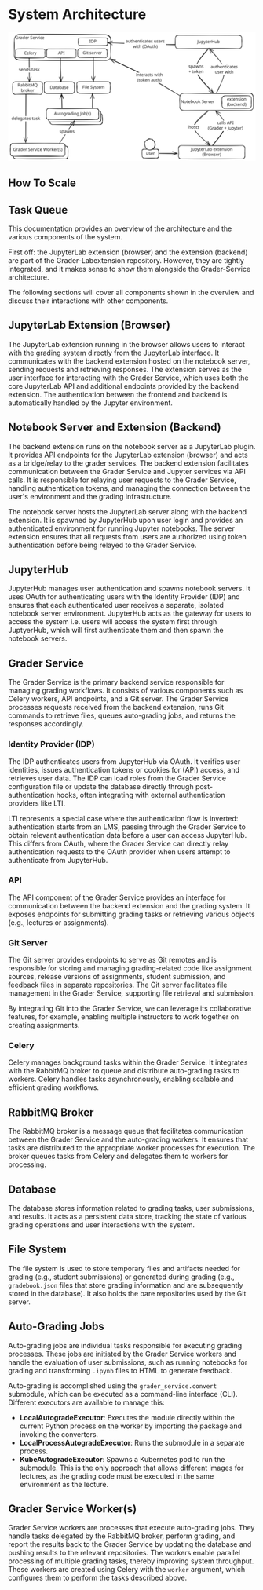 # System Architecture

![grader architecture](../_static/assets/images/grader_architecture.svg "Grader Architecture Overview")

## How To Scale

## Task Queue


This documentation provides an overview of the architecture and the various components of the system.

First off: the JupyterLab extension (browser) and the extension (backend) are part of the Grader-Labextension repository. 
However, they are tightly integrated, and it makes sense to show them alongside the Grader-Service architecture.

The following sections will cover all components shown in the overview and discuss their interactions with other components.

## JupyterLab Extension (Browser)

The JupyterLab extension running in the browser allows users to interact with the grading system directly from the JupyterLab interface. 
It communicates with the backend extension hosted on the notebook server, sending requests and retrieving responses. 
The extension serves as the user interface for interacting with the Grader Service, which uses both the core JupyterLab 
API and additional endpoints provided by the backend extension. The authentication between the frontend and backend is 
automatically handled by the Jupyter environment.

## Notebook Server and Extension (Backend)

The backend extension runs on the notebook server as a JupyterLab plugin. It provides API endpoints for the JupyterLab extension (browser) 
and acts as a bridge/relay to the grader services. The backend extension facilitates communication between 
the Grader Service and Jupyter services via API calls. It is responsible for relaying user requests to the Grader Service, 
handling authentication tokens, and managing the connection between the user's environment and the grading infrastructure.

The notebook server hosts the JupyterLab server along with the backend extension. It is spawned by JupyterHub upon 
user login and provides an authenticated environment for running Jupyter notebooks. The server extension ensures that 
all requests from users are authorized using token authentication before being relayed to the Grader Service.

## JupyterHub

JupyterHub manages user authentication and spawns notebook servers. It uses OAuth for authenticating users with the Identity Provider (IDP) 
and ensures that each authenticated user receives a separate, isolated notebook server environment. JupyterHub acts as the gateway 
for users to access the system i.e. users will access the system first through JuptyerHub, which will first authenticate them and then spawn the notebook servers.

## Grader Service

The Grader Service is the primary backend service responsible for managing grading workflows. It consists of various components such as Celery workers, 
API endpoints, and a Git server. The Grader Service processes requests received from the backend extension, runs Git commands to retrieve files, 
queues auto-grading jobs, and returns the responses accordingly.

### Identity Provider (IDP)

The IDP authenticates users from JupyterHub via OAuth. It verifies user identities, issues authentication tokens or cookies for (API) access, 
and retrieves user data. The IDP can load roles from the Grader Service configuration file or update the database directly through post-authentication hooks, 
often integrating with external authentication providers like LTI.

LTI represents a special case where the authentication flow is inverted: authentication starts from an LMS, passing through 
the Grader Service to obtain relevant authentication data before a user can access JupyterHub. This differs from OAuth, 
where the Grader Service can directly relay authentication requests to the OAuth provider when users attempt to authenticate from JupyterHub.

### API

The API component of the Grader Service provides an interface for communication between the backend extension and the grading system. 
It exposes endpoints for submitting grading tasks or retrieving various objects (e.g., lectures or assignments).

### Git Server

The Git server provides endpoints to serve as Git remotes and is responsible for storing and managing grading-related code like 
assignment sources, release versions of assignments, student submission, and feedback files in separate repositories. 
The Git server facilitates file management in the Grader Service, supporting file retrieval and submission.

By integrating Git into the Grader Service, we can leverage its collaborative features, for example, enabling multiple instructors to work together on creating assignments.

### Celery

Celery manages background tasks within the Grader Service. It integrates with the RabbitMQ broker to queue and distribute auto-grading tasks to workers. 
Celery handles tasks asynchronously, enabling scalable and efficient grading workflows.

## RabbitMQ Broker

The RabbitMQ broker is a message queue that facilitates communication between the Grader Service and the auto-grading workers. 
It ensures that tasks are distributed to the appropriate worker processes for execution. The broker queues tasks from 
Celery and delegates them to workers for processing.

## Database

The database stores information related to grading tasks, user submissions, and results. It acts as a persistent data store, 
tracking the state of various grading operations and user interactions with the system.

## File System

The file system is used to store temporary files and artifacts needed for grading (e.g., student submissions) or 
generated during grading (e.g., `gradebook.json` files that store grading information and are subsequently stored in the database). 
It also holds the bare repositories used by the Git server.

## Auto-Grading Jobs

Auto-grading jobs are individual tasks responsible for executing grading processes. These jobs are initiated by the Grader Service workers 
and handle the evaluation of user submissions, such as running notebooks for grading and transforming `.ipynb` files to HTML to generate feedback.

Auto-grading is accomplished using the `grader_service.convert` submodule, which can be executed as a command-line interface (CLI). 
Different executors are available to manage this:
- **LocalAutogradeExecutor**: Executes the module directly within the current Python process on the worker by importing the package and invoking the converters.
- **LocalProcessAutogradeExecutor**: Runs the submodule in a separate process.
- **KubeAutogradeExecutor**: Spawns a Kubernetes pod to run the submodule. This is the only approach that allows different images for lectures, as the grading code must be executed in the same environment as the lecture.

## Grader Service Worker(s)

Grader Service workers are processes that execute auto-grading jobs. They handle tasks delegated by the RabbitMQ broker, 
perform grading, and report the results back to the Grader Service by updating the database and pushing results to the relevant repositories. 
The workers enable parallel processing of multiple grading tasks, thereby improving system throughput. 
These workers are created using Celery with the `worker` argument, which configures them to 
perform the tasks described above.
